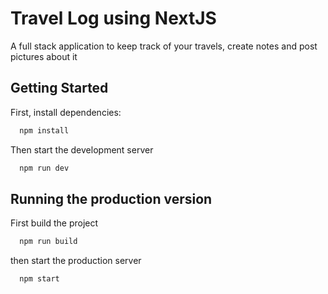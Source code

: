 # Travel Log using NextJS

A full stack application to keep track of your travels, create notes and post pictures about it

## Getting Started

First, install dependencies:

```bash
  npm install
```

Then start the development server

```bash
  npm run dev
```

## Running the production version

First build the project

```bash
  npm run build
```

then start the production server

```bash
  npm start
```
